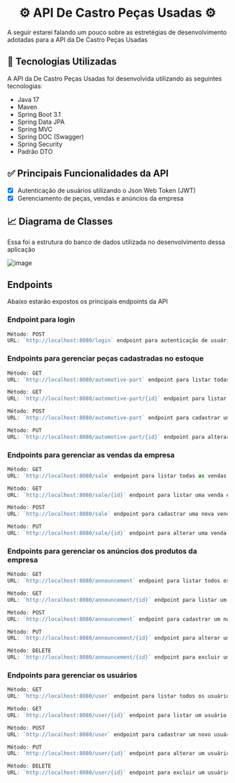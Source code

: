 <h1 align="center"> ⚙ API De Castro Peças Usadas ⚙</h1>
A seguir estarei falando um pouco sobre as estretégias de desenvolvimento adotadas para a API da De Castro Peças Usadas

## 🚀 Tecnologias Utilizadas

A API da De Castro Peças Usadas foi desenvolvida utilizando as seguintes tecnologias:

- Java 17
- Maven 
- Spring Boot 3.1
- Spring Data JPA
- Spring MVC
- Spring DOC (Swagger)
- Spring Security
- Padrão DTO

## ✅ Principais Funcionalidades da API

- [x] Autenticação de usuários utilizando o Json Web Token (JWT)
- [x] Gerenciamento de peças, vendas e anúncios da empresa

## 📈 Diagrama de Classes

Essa foi a estrutura do banco de dados utilizada no desenvolvimento dessa aplicação <br>

![image](https://github.com/fabianojunior139/De-Castro-Pecas-Usadas/assets/100708547/b1493c09-16a6-4b67-8c5c-1b892f413b56)


## Endpoints

Abaixo estarão expostos os principais endpoints da API

### Endpoint para login
```ts
Método: POST
URL: `http://localhost:8080/login` endpoint para autenticação de usuários.
```

### Endpoints para gerenciar peças cadastradas no estoque
```ts
Método: GET
URL: `http://localhost:8080/automotive-part` endpoint para listar todas as peças cadastradas na base de dados.

Método: GET
URL: `http://localhost:8080/automotive-part/{id}` endpoint para listar uma peça específica.

Método: POST
URL: `http://localhost:8080/automotive-part` endpoint para cadastrar uma nova peça ao estoque.

Método: PUT
URL: `http://localhost:8080/automotive-part/{id}` endpoint para alterar uma peça.
```

### Endpoints para gerenciar as vendas da empresa
```ts
Método: GET
URL: `http://localhost:8080/sale` endpoint para listar todas as vendas cadastradas na base de dados.

Método: GET
URL: `http://localhost:8080/sale/{id}` endpoint para listar uma venda específica.

Método: POST
URL: `http://localhost:8080/sale` endpoint para cadastrar uma nova venda.

Método: PUT
URL: `http://localhost:8080/sale/{id}` endpoint para alterar uma venda.
```

### Endpoints para gerenciar os anúncios dos produtos da empresa
```ts
Método: GET
URL: `http://localhost:8080/announcement` endpoint para listar todos os anúncios cadastrados na base de dados.

Método: GET
URL: `http://localhost:8080/announcement/{id}` endpoint para listar um anúncio específica.

Método: POST
URL: `http://localhost:8080/announcement` endpoint para cadastrar um novo anúncio.

Método: PUT
URL: `http://localhost:8080/announcement/{id}` endpoint para alterar um anúncio.

Método: DELETE
URL: `http://localhost:8080/announcement/{id}` endpoint para excluir um anúncio.
```

### Endpoints para gerenciar os usuários
```ts
Método: GET
URL: `http://localhost:8080/user` endpoint para listar todos os usuários cadastrados na base de dados.

Método: GET
URL: `http://localhost:8080/user/{id}` endpoint para listar um usuário específico.

Método: POST
URL: `http://localhost:8080/user` endpoint para cadastrar um novo usuário.

Método: PUT
URL: `http://localhost:8080/user/{id}` endpoint para alterar um usuário.

Método: DELETE
URL: `http://localhost:8080/user/{id}` endpoint para excluir um usuário.
```

